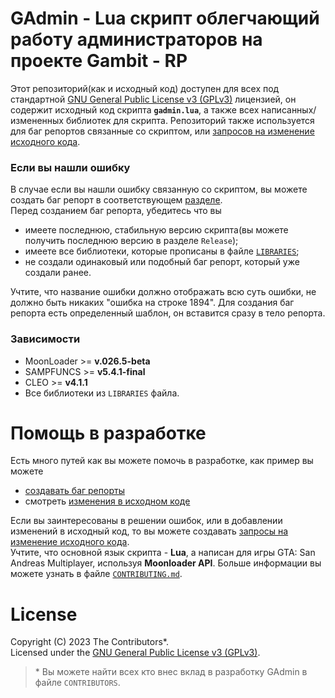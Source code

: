 # GAdmin - Lua скрипт облегчающий работу администраторов на проекте Gambit - RP

Этот репозиторий(как и исходный код) доступен для всех под стандартной [GNU General Public License v3 (GPLv3)](https://github.com/Vadim-Kamalov/GAdmin/blob/main/LICENSE) лицензией, он  содержит исходный код скрипта **`gadmin.lua`**, а также всех написанных/измененных библиотек для скрипта.
Репозиторий также используется для баг репортов связанные со скриптом, или [запросов на изменение исходного кода](https://github.com/Vadim-Kamalov/GAdmin/pulls).
### Если вы нашли ошибку
В случае если вы нашли ошибку связанную со скриптом, вы можете создать баг репорт в соответствующем [разделе](https://github.com/Vadim-Kamalov/GAdmin/issues).
<br>
Перед созданием баг репорта, убедитесь что вы

- имеете последнюю, стабильную версию скрипта(вы можете получить последнюю версию в разделе `Release`);
- имеете все библиотеки, которые прописаны в файле [`LIBRARIES`](https://github.com/Vadim-Kamalov/GAdmin/blob/main/LIBRARIES);
- не создали одинаковый или подобный баг репорт, который уже создали ранее.

Учтите, что название ошибки должно отображать всю суть ошибки, не должно быть никаких "ошибка на строке 1894".
Для создания баг репорта есть определенный шаблон, он вставится сразу в тело репорта. 

### Зависимости

- MoonLoader    >= **v.026.5-beta**
- SAMPFUNCS     >= **v5.4.1-final**
- CLEO          >= **v4.1.1**
- Все библиотеки из `LIBRARIES` файла.

# Помощь в разработке
Есть много путей как вы можете помочь в разработке, как пример вы можете

- [создавать баг репорты](https://github.com/Vadim-Kamalov/GAdmin/issues)
- смотреть [изменения в исходном коде](https://github.com/Vadim-Kamalov/GAdmin/commits/main)

Если вы заинтересованы в решении ошибок, или в добавлении изменений в исходный код, то вы можете создавать [запросы на изменение исходного кода](https://github.com/Vadim-Kamalov/GAdmin/pulls).<br>
Учтите, что основной язык скрипта - **Lua**, а написан для игры GTA: San Andreas Multiplayer, используя **Moonloader API**. Больше информации вы можете узнать в файле [`CONTRIBUTING.md`](https://github.com/Vadim-Kamalov/GAdmin/blob/main/CONTRIBUTING.md).
# License
Copyright (C) 2023 The Contributors\*.<br> Licensed under the [GNU General Public License v3 (GPLv3)](https://github.com/Vadim-Kamalov/GAdmin/blob/main/LICENSE).
> \* Вы можете найти всех кто внес вклад в разработку GAdmin в файле `CONTRIBUTORS`.
